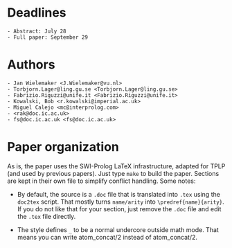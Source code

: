 # Deadlines

    - Abstract: July 28
    - Full paper: September 29

# Authors

    - Jan Wielemaker <J.Wielemaker@vu.nl>
    - Torbjorn.Lager@ling.gu.se <Torbjorn.Lager@ling.gu.se>
    - Fabrizio.Riguzzi@unife.it <Fabrizio.Riguzzi@unife.it>
    - Kowalski, Bob <r.kowalski@imperial.ac.uk>
    - Miguel Calejo <mc@interprolog.com>
    - <rak@doc.ic.ac.uk>
    - fs@doc.ic.ac.uk <fs@doc.ic.ac.uk>

# Paper organization

As is, the paper uses the SWI-Prolog LaTeX infrastructure, adapted for
TPLP (and used by previous papers). Just type `make` to build the paper.
Sections are kept in their own file to simplify conflict handling.  Some
notes:

  - By default, the source is a `.doc` file that is translated into
  `.tex` using the `doc2tex` script. That mostly turns `name/arity` into
  `\predref{name}{arity}`. If you do not like that for your section,
  just remove the `.doc` file and edit the `.tex` file directly.

  - The style defines `_` to be a normal undercore outside math mode.
  That means you can write atom_concat/2 instead of atom\_concat/2.
